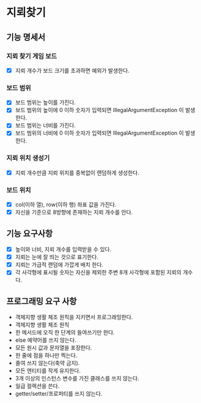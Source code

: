 # 지뢰찾기

## 기능 명세서
### 지뢰 찾기 게임 보드
- [x] 지뢰 개수가 보드 크기를 초과하면 예외가 발생한다.

### 보드 범위
- [x] 보드 범위는 높이를 가진다.
- [x] 보드 범위의 높이에 0 이하 숫자가 입력되면 IllegalArgumentException 이 발생한다.
- [x] 보드 범위는 너비를 가진다.
- [x] 보드 범위의 너비에 0 이하 숫자가 입력되면 IllegalArgumentException 이 발생한다.

### 지뢰 위치 생성기
- [x] 지뢰 개수만큼 지뢰 위치를 중복없이 랜덤하게 생성한다.

### 보드 위치
- [x] col(이하 열), row(이하 행) 좌표 값을 가진다.
- [x] 자신을 기준으로 8방향에 존재하는 지뢰 개수를 안다.

## 기능 요구사항
- [x] 높이와 너비, 지뢰 개수를 입력받을 수 있다.
- [x] 지뢰는 눈에 잘 띄는 것으로 표기한다.
- [x] 지뢰는 가급적 랜덤에 가깝게 배치 한다.
- [x] 각 사각형에 표시될 숫자는 자신을 제외한 주변 8개 사각형에 포함된 지뢰의 개수다.

## 프로그래밍 요구 사항
- 객체지향 생활 체조 원칙을 지키면서 프로그래밍한다.
- 객체지향 생활 체조 원칙
- 한 메서드에 오직 한 단계의 들여쓰기만 한다.
- else 예약어를 쓰지 않는다.
- 모든 원시 값과 문자열을 포장한다.
- 한 줄에 점을 하나만 찍는다.
- 줄여 쓰지 않는다(축약 금지).
- 모든 엔티티를 작게 유지한다.
- 3개 이상의 인스턴스 변수를 가진 클래스를 쓰지 않는다.
- 일급 컬렉션을 쓴다.
- getter/setter/프로퍼티를 쓰지 않는다.
